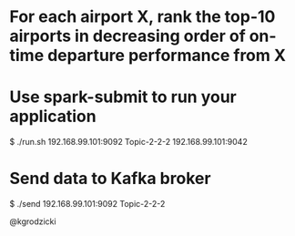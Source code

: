 # For each airport X, rank the top-10 airports in decreasing order of on-time departure performance from X

# Use spark-submit to run your application
$ ./run.sh 192.168.99.101:9092 Topic-2-2-2 192.168.99.101:9042

# Send data to Kafka broker
$ ./send 192.168.99.101:9092 Topic-2-2-2


@kgrodzicki
